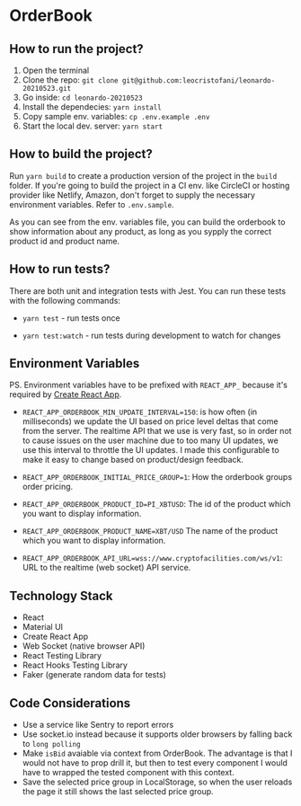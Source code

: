 # OrderBook

## How to run the project?

1. Open the terminal
2. Clone the repo: `git clone git@github.com:leocristofani/leonardo-20210523.git`
3. Go inside: `cd leonardo-20210523`
4. Install the dependecies: `yarn install`
5. Copy sample env. variables: `cp .env.example .env`
6. Start the local dev. server: `yarn start`

## How to build the project?

Run `yarn build` to create a production version of the project in the `build` folder. If you're going to build the project in a CI env. like CircleCI or hosting provider like Netlify, Amazon, don't forget to supply the necessary environment variables. Refer to `.env.sample`.

As you can see from the env. variables file, you can build the orderbook to show information about any product, as long as you sypply the correct product id and product name.

## How to run tests?

There are both unit and integration tests with Jest. You can run these tests with the following commands:

- `yarn test` - run tests once

- `yarn test:watch` - run tests during development to watch for changes

## Environment Variables

PS. Environment variables have to be prefixed with `REACT_APP_` because it's required by [Create React App](https://create-react-app.dev/docs/adding-custom-environment-variables/).

- `REACT_APP_ORDERBOOK_MIN_UPDATE_INTERVAL=150`: is how often (in milliseconds) we update the UI based on price level deltas that come from the server. The realtime API that we use is very fast, so in order not to cause issues on the user machine due to too many UI updates, we use this interval to throttle the UI updates. I made this configurable to make it easy to change based on product/design feedback.

- `REACT_APP_ORDERBOOK_INITIAL_PRICE_GROUP=1`: How the orderbook groups order pricing.

- `REACT_APP_ORDERBOOK_PRODUCT_ID=PI_XBTUSD`: The id of the product which you want to display information.

- `REACT_APP_ORDERBOOK_PRODUCT_NAME=XBT/USD` The name of the product which you want to display information.

- `REACT_APP_ORDERBOOK_API_URL=wss://www.cryptofacilities.com/ws/v1`: URL to the realtime (web socket) API service.

## Technology Stack

- React
- Material UI
- Create React App
- Web Socket (native browser API)
- React Testing Library
- React Hooks Testing Library
- Faker (generate random data for tests)

## Code Considerations

- Use a service like Sentry to report errors
- Use socket.io instead because it supports older browsers by falling back to `long polling`
- Make `isBid` avaiable via context from OrderBook. The advantage is that I would not have to prop drill it, but then to test every component I would have to wrapped the tested component with this context.
- Save the selected price group in LocalStorage, so when the user reloads the page it still shows the last selected price group.
